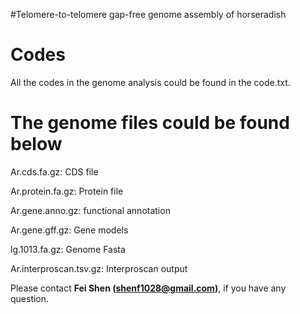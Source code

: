 #Telomere-to-telomere gap-free genome assembly of horseradish 

# Codes

All the codes in the genome analysis could be found in the code.txt.


# The genome files could be found below

Ar.cds.fa.gz: CDS file

Ar.protein.fa.gz: Protein file

Ar.gene.anno.gz: functional annotation

Ar.gene.gff.gz: Gene models

lg.1013.fa.gz: Genome Fasta

Ar.interproscan.tsv.gz: Interproscan output

Please contact **Fei Shen (shenf1028@gmail.com)**, if you have any question. 

